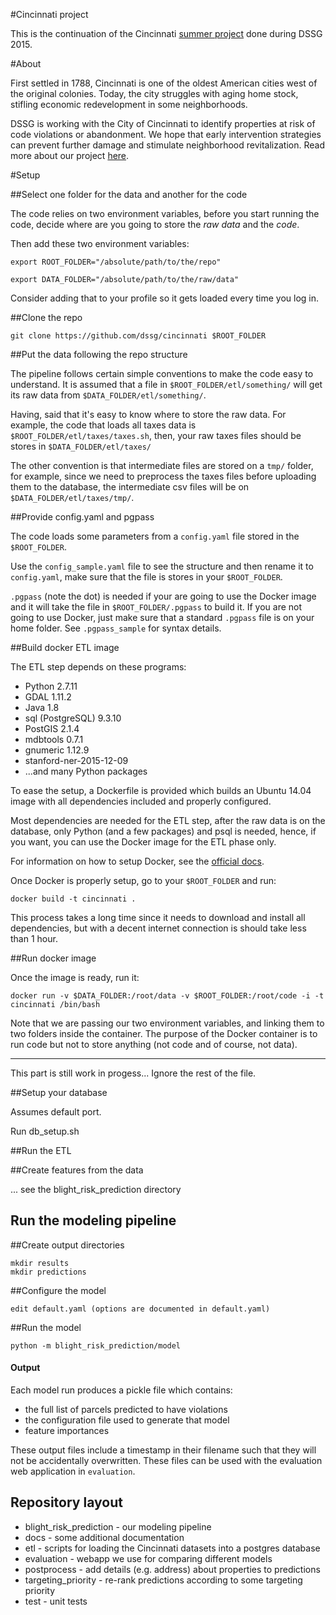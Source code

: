 #Cincinnati project

This is the continuation of the Cincinnati [summer project](https://github.com/dssg/cincinnati2015) done during DSSG 2015.

#About

First settled in 1788, Cincinnati is one of the oldest American cities west of the original colonies. Today, the 
city struggles with aging home stock, stifling economic redevelopment in some neighborhoods. 

DSSG is working with the City of Cincinnati to identify properties at risk of code violations or abandonment. We hope
that early intervention strategies can prevent further damage and stimulate neighborhood revitalization. Read more about
our project [here](http://dssg.uchicago.edu/2015/08/20/cincy-blight-prevention.html). 

#Setup

##Select one folder for the data and another for the code

The code relies on two environment variables, before you start running the code, decide where are you going to store the *raw data* and the *code*.

Then add these two environment variables:

`export ROOT_FOLDER="/absolute/path/to/the/repo"`

`export DATA_FOLDER="/absolute/path/to/the/raw/data"`

Consider adding that to your profile so it gets loaded every time you log in.

##Clone the repo

`git clone https://github.com/dssg/cincinnati $ROOT_FOLDER`

##Put the data following the repo structure

The pipeline follows certain simple conventions to make the code easy to understand. It is assumed that a file in `$ROOT_FOLDER/etl/something/` will get its raw data from `$DATA_FOLDER/etl/something/`.

Having, said that it's easy to know where to store the raw data. For example, the code that loads all taxes data is `$ROOT_FOLDER/etl/taxes/taxes.sh`, then, your raw taxes files should be stores in `$DATA_FOLDER/etl/taxes/`

The other convention is that intermediate files are stored on a `tmp/` folder, for example, since we need to preprocess the taxes files before uploading them to the database, the intermediate csv files will be on `$DATA_FOLDER/etl/taxes/tmp/`.

##Provide config.yaml and pgpass

The code loads some parameters from a `config.yaml` file stored in the `$ROOT_FOLDER`.

Use the `config_sample.yaml` file to see the structure and then rename it to `config.yaml`, make sure that the file is stores in your `$ROOT_FOLDER`.

`.pgpass` (note the dot) is needed if your are going to use the Docker image and it will take
the file in `$ROOT_FOLDER/.pgpass` to build it. If you are not going to use Docker, just make sure that a standard `.pgpass` file is on your home folder. See `.pgpass_sample` for syntax details.

##Build docker ETL image

The ETL step depends on these programs:

* Python 2.7.11
* GDAL 1.11.2
* Java 1.8
* sql (PostgreSQL) 9.3.10
* PostGIS 2.1.4
* mdbtools 0.7.1 
* gnumeric 1.12.9
* stanford-ner-2015-12-09
* ...and many Python packages

To ease the setup, a Dockerfile is provided which builds an Ubuntu 14.04 image with all dependencies included and properly configured.

Most dependencies are needed for the ETL step, after the raw data is on the database, only Python (and a few packages) and psql is needed, hence, if you want, you can use the Docker image for the ETL phase only.

For information on how to setup Docker, see the [official docs](https://docs.docker.com/).

Once Docker is properly setup, go to your `$ROOT_FOLDER` and run:

`docker build -t cincinnati .`

This process takes a long time since it needs to download and install all dependencies, but with a decent internet connection is should take less than 1 hour.

##Run docker image

Once the image is ready, run it: 

`docker run -v $DATA_FOLDER:/root/data -v $ROOT_FOLDER:/root/code -i -t cincinnati /bin/bash`

Note that we are passing our two environment variables, and linking them to two folders inside the container. The purpose of the Docker container is to run code but not to store anything (not code and of course, not data).

---
This part is still work in progess... Ignore the rest of the file.

##Setup your database

Assumes default port.

Run db_setup.sh

##Run the ETL

##Create features from the data

... see the blight_risk_prediction directory

## Run the modeling pipeline

##Create output directories

    mkdir results
    mkdir predictions
    
##Configure the model

    edit default.yaml (options are documented in default.yaml)
    
##Run the model

    python -m blight_risk_prediction/model
   
#### Output

Each model run produces a pickle file which contains:

* the full list of parcels predicted to have violations
* the configuration file used to generate that model
* feature importances

These output files include a timestamp in their filename such that they will not be accidentally overwritten. These files can be used with the evaluation web application in `evaluation`. 

## Repository layout

* blight_risk_prediction - our modeling pipeline
* docs - some additional documentation
* etl - scripts for loading the Cincinnati datasets into a postgres database
* evaluation - webapp we use for comparing different models
* postprocess - add details (e.g. address) about properties to predictions
* targeting_priority - re-rank predictions according to some targeting priority
* test - unit tests

